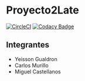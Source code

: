 # Proyecto2Late
[![CircleCI](https://circleci.com/gh/2019-2-PROYCVDS-2LATE/Proyecto2Late.svg?style=svg)](https://circleci.com/gh/2019-2-PROYCVDS-2LATE/Proyecto2Late)
[![Codacy Badge](https://api.codacy.com/project/badge/Grade/e5b5663479854ad190e80fdeb1c6be05)](https://www.codacy.com/manual/Camu10/Proyecto2Late?utm_source=github.com&amp;utm_medium=referral&amp;utm_content=2019-2-PROYCVDS-2LATE/Proyecto2Late&amp;utm_campaign=Badge_Grade)
## Integrantes
* Yeisson Gualdron
* Carlos Murillo
* Miguel Castellanos